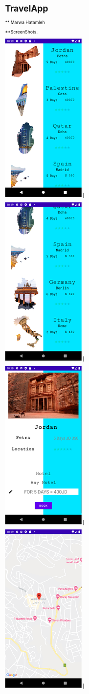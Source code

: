 # TravelApp



** Marwa Hatamleh



**ScreenShots.

 <img src="pic1.png" width="250">  |
  
  <img src="pic2.png" width="250"> |
  
 <img src="pic3.png" width="250">  |
  
  <img src="pic4.png" width="250"> |
